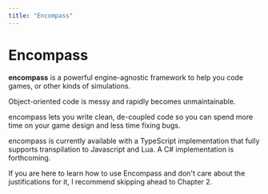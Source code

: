 ```yaml
---
title: "Encompass"
---
```


# Encompass

**encompass** is a powerful engine-agnostic framework to help you code games, or other kinds of simulations.

Object-oriented code is messy and rapidly becomes unmaintainable.

encompass lets you write clean, de-coupled code so you can spend more time on your game design and less time fixing bugs.

encompass is currently available with a TypeScript implementation that fully supports transpilation to Javascript and Lua.
A C# implementation is forthcoming.

If you are here to learn how to use Encompass and don't care about the justifications for it, I recommend skipping ahead to Chapter 2.

